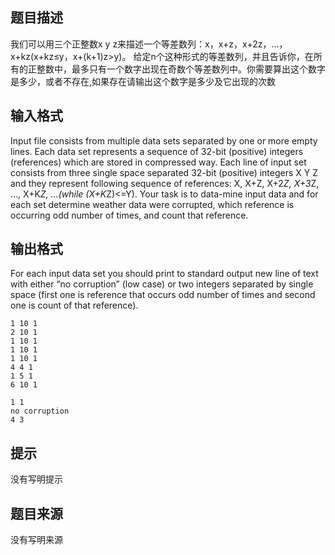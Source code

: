


## 题目描述
我们可以用三个正整数x y z来描述一个等差数列：x，x+z，x+2z，…，x+kz(x+kz≤y，x+(k+1)z>y)。
给定n个这种形式的等差数列，并且告诉你，在所有的正整数中，最多只有一个数字出现在奇数个等差数列中。你需要算出这个数字是多少，或者不存在,如果存在请输出这个数字是多少及它出现的次数
## 输入格式
Input file consists from multiple data sets separated by one or more empty lines.
Each data set represents a sequence of 32-bit (positive) integers (references) which are stored in compressed way.
Each line of input set consists from three single space separated 32-bit (positive) integers X Y Z and they represent following sequence of references: X, X+Z, X+2*Z, X+3*Z, …, X+K*Z, …(while (X+K*Z)<=Y).
Your task is to data-mine input data and for each set determine weather data were corrupted, which reference is occurring odd number of times, and count that reference.
## 输出格式
For each input data set you should print to standard output new line of text with either “no corruption” (low case) or two integers separated by single space (first one is reference that occurs odd number of times and second one is count of that reference).

```input1
1 10 1
2 10 1
1 10 1
1 10 1
1 10 1
4 4 1
1 5 1
6 10 1

```
```output1
1 1
no corruption
4 3
```

## 提示
没有写明提示
## 题目来源
没有写明来源


